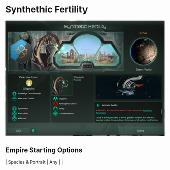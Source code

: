 # Synthethic Fertility

![image info](./Source/empire.png)

## Empire Starting Options

| Species & Portrait   |   Any  |
| 
